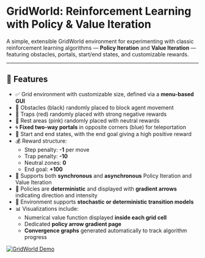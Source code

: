 # GridWorld: Reinforcement Learning with Policy & Value Iteration

A simple, extensible GridWorld environment for experimenting with classic reinforcement learning algorithms — **Policy Iteration** and **Value Iteration** — featuring obstacles, portals, start/end states, and customizable rewards.

---

## 🧠 Features

- ✅ Grid environment with customizable size, defined via a **menu-based GUI**  
- 🚧 Obstacles (black) randomly placed to block agent movement  
- 🔴 Traps (red) randomly placed with strong negative rewards  
- 🌸 Rest areas (pink) randomly placed with neutral rewards  
- 🌀 **Fixed two-way portals** in opposite corners (blue) for teleportation  
- 🏁 Start and end states, with the end goal giving a high positive reward  
- 💰 Reward structure:  
  - Step penalty: **-1** per move  
  - Trap penalty: **-10**  
  - Neutral zones: **0**  
  - End goal: **+100**  
- 🔄 Supports both **synchronous** and **asynchronous** Policy Iteration and Value Iteration  
- 🎯 Policies are **deterministic** and displayed with **gradient arrows** indicating direction and intensity  
- 🔀 Environment supports **stochastic or deterministic transition models**  
- 📊 Visualizations include:  
  - Numerical value function displayed **inside each grid cell**  
  - Dedicated **policy arrow gradient page**  
  - **Convergence graphs** generated automatically to track algorithm progress  

[![GridWorld Demo](https://img.youtube.com/vi/your_video_id/0.jpg)](https://youtu.be/9Do_KB7WzRQ)


